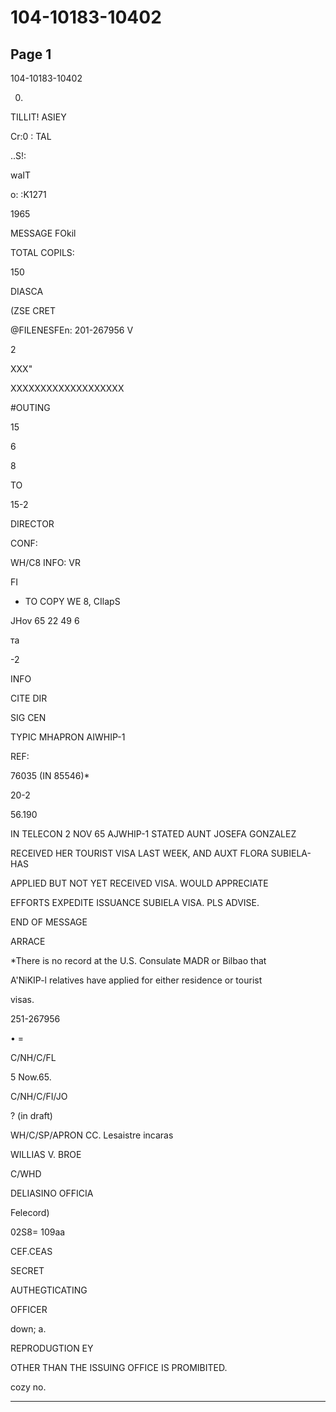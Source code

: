 # 104-10183-10402

## Page 1

104-10183-10402

0)

TILLIT! ASIEY

Cr:0 : TAL

..S!:

waIT

o: :K1271

1965

MESSAGE FOkil

TOTAL COPILS:

150

DIASCA

(ZSE CRET

@FILENESFEn: 201-267956 V

2

XXX"

XXXXXXXXXXXXXXXXXXX

#OUTING

15

6

8

TO

15-2

DIRECTOR

CONF:

WH/C8 INFO: VR

FI

* TO COPY WE 8, CIlapS

JHov 65 22 49 6

та

-2

INFO

CITE DIR

SIG CEN

TYPIC MHAPRON AIWHIP-1

REF:

76035 (IN 85546)*

20-2

56.190

IN TELECON 2 NOV 65 AJWHIP-1 STATED AUNT JOSEFA GONZALEZ

RECEIVED HER TOURIST VISA LAST WEEK, AND AUXT FLORA SUBIELA-HAS

APPLIED BUT NOT YET RECEIVED VISA. WOULD APPRECIATE

EFFORTS EXPEDITE ISSUANCE SUBIELA VISA. PLS ADVISE.

END OF MESSAGE

ARRACE

*There is no record at the U.S. Consulate MADR or Bilbao that

A'NiKIP-l relatives have applied for either residence or tourist

visas.

251-267956

• =

C/NH/C/FL

5 Now.65.

C/NH/C/FI/JO

? (in draft)

WH/C/SP/APRON CC. Lesaistre incaras

WILLIAS V. BROE

C/WHD

DELIASINO OFFICIA

Felecord)

02S8= 109aa

CEF.CEAS

SECRET

AUTHEGTICATING

OFFICER

down; a.

REPRODUGTION EY

OTHER THAN THE ISSUING OFFICE IS PROMIBITED.

cozy no.

---

